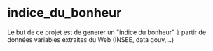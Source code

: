# indice_du_bonheur
Le but de ce projet est de generer un "indice du bonheur" à partir de données variables extraites du Web (INSEE, data gouv,...) 
